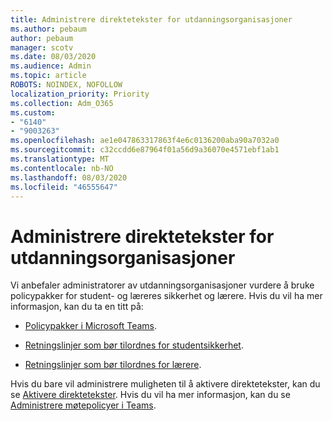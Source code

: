 ```yaml
---
title: Administrere direktetekster for utdanningsorganisasjoner
ms.author: pebaum
author: pebaum
manager: scotv
ms.date: 08/03/2020
ms.audience: Admin
ms.topic: article
ROBOTS: NOINDEX, NOFOLLOW
localization_priority: Priority
ms.collection: Adm_O365
ms.custom:
- "6140"
- "9003263"
ms.openlocfilehash: ae1e047863317863f4e6c0136200aba90a7032a0
ms.sourcegitcommit: c32ccdd6e87964f01a56d9a36070e4571ebf1ab1
ms.translationtype: MT
ms.contentlocale: nb-NO
ms.lasthandoff: 08/03/2020
ms.locfileid: "46555647"
---
```

# <a name="managing-live-captions-for-education-organizations"></a>Administrere direktetekster for utdanningsorganisasjoner

Vi anbefaler administratorer av utdanningsorganisasjoner vurdere å bruke policypakker for student- og læreres sikkerhet og lærere. Hvis du vil ha mer informasjon, kan du ta en titt på:  

- [Policypakker i Microsoft Teams](https://docs.microsoft.com/microsoftteams/policy-packages-edu#policy-packages-in-microsoft-teams).  
    
- [Retningslinjer som bør tilordnes for studentsikkerhet](https://docs.microsoft.com/microsoftteams/policy-packages-edu#policies-that-should-be-assigned-for-student-safety).

- [Retningslinjer som bør tilordnes for lærere](https://docs.microsoft.com/microsoftteams/policy-packages-edu#policies-that-should-be-assigned-for-educators).

Hvis du bare vil administrere muligheten til å aktivere direktetekster, kan du se [Aktivere direktetekster](https://docs.microsoft.com/microsoftteams/meeting-policies-in-teams#enable-live-captions). Hvis du vil ha mer informasjon, kan du se [Administrere møtepolicyer i Teams](https://docs.microsoft.com/microsoftteams/meeting-policies-in-teams).